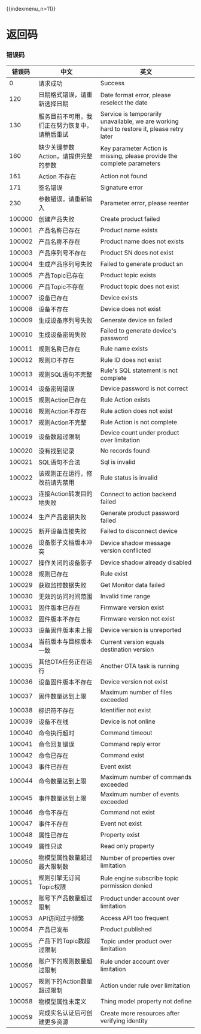 {{indexmenu_n>11}}

# 返回码

### 错误码
| 错误码          | 中文                                                  | 英文                                                  |
| -------------- | ---------------------------------------------------- | --------------------------------------------------- |
| 0              | 请求成功                                              | Success                                |
| 120            | 日期格式错误，请重新选择日期                              | Date format error, please reselect the date          |
| 130            | 服务目前不可用，我们正在努力恢复中，请稍后重试            | Service is temporarily unavailable, we are working hard to restore it, please retry later |
| 160            | 缺少关键参数Action，请提供完整的参数                                           | Key parameter Action is missing, please provide the complete parameters |
| 161            | Action 不存在                                           | Action not found                                     |
| 171            | 签名错误                                           | Signature error                                |
| 230            | 参数错误，请重新输入                                           | Parameter error, please reenter                                |
| 100000         | 创建产品失败                                           | Create product failed                                |
| 100001         | 产品名称已存在                                          | Product name exists                                  |
| 100002         | 产品名称不存在                                          | Product name does not exists                         |
| 100003         | 产品序列号不存在                                           | Product SN does not exist                              |
| 100004         | 生成产品序列号失败                                           | Failed to generate product sn                              |
| 100005         | 产品Topic已存在                                           | Product topic exists                              |
| 100006         | 产品Topic不存在                                           | Product topic does not exist                               |
| 100007         | 设备已存在                                           | Device exists                             |
| 100008         | 设备不存在                                       | Device does not exist                             |
| 100009         | 生成设备序列号失败                                           | Generate device sn failed                             |
| 100010         | 生成设备密码失败                                           | Failed to generate device's password                             |
| 100011         | 规则名称已存在                                           | Rule name exists                              |
| 100012         | 规则ID不存在                                           | Rule ID does not exist                         |
| 100013         | 规则SQL语句不完整                                           | Rule's SQL statement is not complete                             |
| 100014         | 设备密码错误                                           | Device password is not correct                               |
| 100015         | 规则Action已存在                                           | Rule Action exists                           |
| 100016         | 规则Action不存在                                           | Rule action does not exist                        |
| 100017         | 规则Action不完整                                           | Rule Action is not complete                        |
| 100019         | 设备数超过限制                                          | Device count under product over limitation          |
| 100020         | 没有找到记录                                           | No records found                               |
| 100021         | SQL语句不合法                                           | Sql is invalid                              |
| 100022         | 该规则正在运行，修改前请先禁用                                           |Rule status is invalid                   |
| 100023         | 连接Action转发目的地失败                                           |Connect to action backend failed               |
| 100024         | 生产产品密钥失败                                           |Generate product password failed              |
| 100025         | 断开设备连接失败                                           |Failed to disconnect device               |
| 100026         | 设备影子文档版本冲突                                           |Device shadow message version conflicted           |
| 100027         | 操作关闭的设备影子                                           |Device shadow already disabled               |
| 100028         | 规则已存在                                           |Rule exist               |
| 100029         | 获取监控数据失败                                           |Get Monitor data failed               |
| 100030         | 无效的访问时间范围                                           |Invalid time range              |
| 100031         | 固件版本已存在                                         |Firmware version exist              |
| 100032         | 固件版本不存在                                         |Firmware version not exist             |
| 100033         | 设备固件版本未上报                                      |Device version is unreported              |
| 100034         | 当前版本与目标版本一致                                  |Current version equals destination version           |
| 100035         | 其他OTA任务正在运行                                         |Another OTA task is running              |
| 100036         | 设备固件版本不存在                                         |Device version not exist             |
| 100037         | 固件数量达到上限                                         |Maximum number of files exceeded              |
| 100038         | 标识符不存在                                         |Identifier not exist              |
| 100039         | 设备不在线                                         |Device is not online              |
| 100040         | 命令执行超时                                         |Command timeout              |
| 100041         | 命令回复错误                                         |Command reply error              |
| 100042         | 命令已存在                                         |Command exist              |
| 100043         | 事件已存在                                         |Event exist             |
| 100044         | 命令数量达到上限                                         |Maximum number of commands exceeded             |
| 100045         | 事件数量达到上限                                         |Maximum number of events exceeded             |
| 100046         | 命令不存在                                         |Command not exist              |
| 100047         | 事件不存在                                         |Event not exist              |
| 100048         | 属性已存在                                         |Property exist              |
| 100049         | 属性只读                                         |Read only property              |
| 100050         | 物模型属性数量超过最大限制数                                         |Number of properties over limitation              |
| 100051         | 规则引擎无订阅Topic权限                                         |Rule engine subscribe topic permission denied              |
| 100052         | 账号下产品数量超过限制                                         |Product under account over limitation              |
| 100053         | API访问过于频繁                                         |Access API too frequent              |
| 100054         | 产品已发布                                         |Product published              |
| 100055         | 产品下的Topic数超过限制                                         |Topic under product over limitation             |
| 100056         | 账户下的规则数量超过限制                                         |Rule under account over limitation             |
| 100057         | 规则下的Action数量超过限制                                         |Action under rule over limitation             |
| 100058         | 物模型属性未定义                                         |Thing model property not define             |
| 100059         | 完成实名认证后可创建更多资源                                         |Create more resources after verifying identity             |
